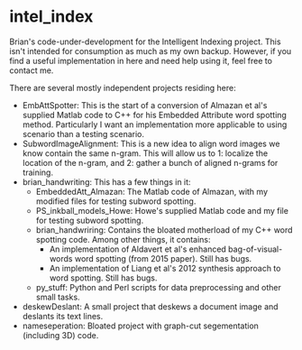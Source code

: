 intel_index
===========

Brian's code-under-development for the Intelligent Indexing project.
This isn't intended for consumption as much as my own backup. However, if you find a useful implementation in here and need help using it, feel free to contact me.

There are several mostly independent projects residing here:
* EmbAttSpotter: This is the start of a conversion of Almazan et al's supplied Matlab code to C++ for his Embedded Attribute word spotting method. Particularly I want an implementation more applicable to using scenario than a testing scenario.
* SubwordImageAlignment: This is a new idea to align word images we know contain the same n-gram. This will allow us to 1: localize the location of the n-gram, and 2: gather a bunch of aligned n-grams for training.
* brian_handwriting: This has a few things in it:
  * EmbeddedAtt_Almazan: The Matlab code of Almazan, with my modified files for testing subword spotting.
  * PS_inkball_models_Howe: Howe's supplied Matlab code and my file for testing subword spotting.
  * brian_handwriring: Contains the bloated motherload of my C++ word spotting code. Among other things, it contains:
    * An implementation of Aldavert et al's enhanced bag-of-visual-words word spotting (from 2015 paper). Still has bugs.
    * An implementation of Liang et al's 2012 synthesis approach to word spotting. Still has bugs.
  * py_stuff: Python and Perl scripts for data preprocessing and other small tasks.
* deskewDeslant: A small project that deskews a document image and deslants its text lines.
* nameseperation: Bloated project with graph-cut segementation (including 3D) code.
